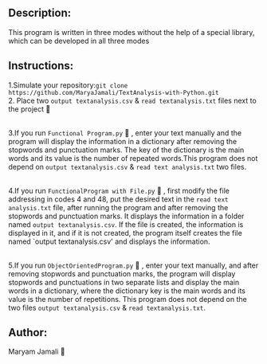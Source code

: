 ## Description:
This program is written in three modes without the help of a special library, which can be developed in all three modes
## Instructions:
1.Simulate your repository:`git clone https://github.com/MaryaJamali/TextAnalysis-with-Python.git`
<br>
2. Place two `output textanalysis.csv` & `read textanalysis.txt` files next to the project 📁
<br>
<br>

3.If you run `Functional Program.py` 📄 , enter your text manually and the program will display the information in a dictionary after removing the stopwords and punctuation marks. The key of the dictionary is the main words and its value is the number of repeated words.This program does not depend on `output textanalysis.csv` & `read text analysis.txt` two files. 
<br>
<br>

4.If you run `FunctionalProgram with File.py` 📑 , first modify the file addressing in codes 4 and 48, put the desired text in the `read text analysis.txt` file, after running the program and after removing the stopwords and punctuation marks. It displays the information in a folder named `output textanalysis.csv`. If the file is created, the information is displayed in it, and if it is not created, the program itself creates the file named `output textanalysis.csv' and displays the information. 
<br>
<br>

5.If you run `ObjectOrientedProgram.py` 📃 , enter your text manually, and after removing stopwords and punctuation marks, the program will display stopwords and punctuations in two separate lists and display the main words in a dictionary, where the dictionary key is the main words and its value is the number of repetitions.
This program does not depend on the two files `output textanalysis.csv` & `read textanalysis.txt`. 
## Author:
Maryam Jamali 💓
